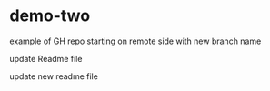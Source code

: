 # demo-two
example of GH repo starting on remote side with new branch name

update Readme file

update new readme file